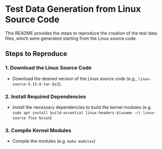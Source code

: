 # Test Data Generation from Linux Source Code

This README provides the steps to reproduce the creation of the test data files, which were generated starting from the Linux source code.

## Steps to Reproduce

### 1. Download the Linux Source Code
   - Download the desired version of the Linux source code (e.g., `linux-source-5.15.0.tar.bz2`).

### 2. Install Required Dependencies
   - Install the necessary dependencies to build the kernel modules (e.g. `sudo apt install build-essential linux-headers-$(uname -r) linux-source flex bison`)

### 3. Compile Kernel Modules
   - Compile the modules (e.g. `make modules`)

